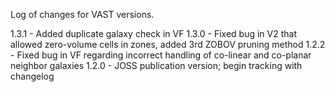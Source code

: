 Log of changes for VAST versions.




1.3.1 - Added duplicate galaxy check in VF
1.3.0 - Fixed bug in V2 that allowed zero-volume cells in zones, added 3rd ZOBOV pruning method
1.2.2 - Fixed bug in VF regarding incorrect handling of co-linear and co-planar neighbor galaxies
1.2.0 - JOSS publication version; begin tracking with changelog
